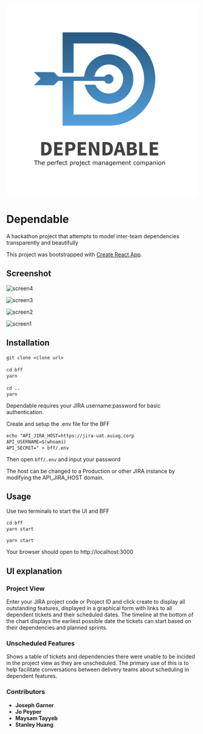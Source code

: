 ![logo](./media/Square-Logo.png)

# Dependable

A hackathon project that attempts to model inter-team dependencies transparently and beautifully

This project was bootstrapped with [Create React App](https://github.com/facebook/create-react-app).

## Screenshot

![screen4](./media/screenshot4.png)

![screen3](./media/screenshot3.png)

![screen2](./media/improveGantt.png)

![screen1](./media/screenshot1.png)




## Installation

```
git clone <clone url>

cd bff
yarn

cd ..
yarn
```
Dependable requires your JIRA username:password for basic authentication.

Create and setup the .env file for the BFF

```
echo "API_JIRA_HOST=https://jira-uat.auiag.corp
API_USERNAME=$(whoami)
API_SECRET=" > bff/.env
```

Then open `bff/.env` and input your password

The host can be changed to a Production or other JIRA instance by modifying the API_JIRA_HOST domain.

## Usage

Use two terminals to start the UI and BFF

```
cd bff
yarn start
```

```
yarn start
```

Your browser should open to http://localhost:3000

## UI explanation

### Project View

Enter your JIRA project code or Project ID and click create to display all outstanding features, displayed in a graphical form with links to all dependent tickets and their scheduled dates. The timeline at the bottom of the chart displays the earliest possible date the tickets can start based on their dependencies and planned sprints.

### Unscheduled Features

Shows a table of tickets and dependencies there were unable to be incided in the project view as they are unscheduled. The primary use of this is to help facilitate conversations between delivery teams about scheduling in dependent features.

### Contributors

- **Joseph Garner**
- **Jo Peyper**
- **Maysam Tayyeb**
- **Stanley Huang**
